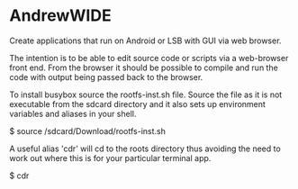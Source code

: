 # AndrewWIDE
Create applications that run on Android or LSB with GUI via web browser.

The intention is to be able to edit source code or scripts via a web-browser front end. From the browser it should be possible to compile and run the code with output being passed back to the browser.

To install busybox source the rootfs-inst.sh file. Source the file as it is not executable from the sdcard directory and it also sets up environment variables and aliases in your shell.

$ source /sdcard/Download/rootfs-inst.sh

A useful alias 'cdr' will cd to the roots directory thus avoiding the need to work out where this is for your particular terminal app.

$ cdr

